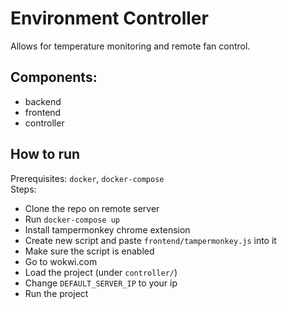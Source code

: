 # Environment Controller

Allows for temperature monitoring and remote fan control.  

## Components:
 - backend
 - frontend
 - controller

## How to run
Prerequisites: `docker`, `docker-compose`  
Steps:  
 - Clone the repo on remote server
 - Run `docker-compose up`
 - Install tampermonkey chrome extension
 - Create new script and paste `frontend/tampermonkey.js` into it 
 - Make sure the script is enabled
 - Go to wokwi.com
 - Load the project (under `controller/`)
 - Change `DEFAULT_SERVER_IP` to your ip
 - Run the project
